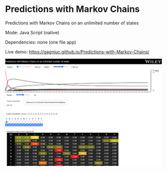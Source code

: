 # Predictions with Markov Chains
Predictions with Markov Chains on an unlimited number of states

Mode: Java Script (native)

Dependencies: none (one file app)

Live demo:
https://gagniuc.github.io/Predictions-with-Markov-Chains/

![Screenshot](ScreenShot%20-%20Predictions%20with%20Markov%20Chains%20on%20an%20unlimited%20number%20of%20states.png)


